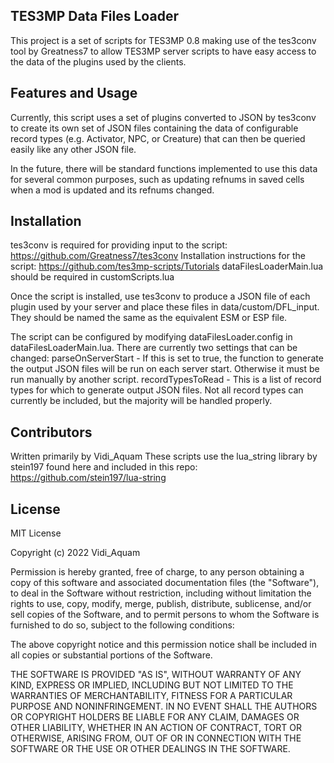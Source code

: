 ## TES3MP Data Files Loader

This project is a set of scripts for TES3MP 0.8 making use of the tes3conv tool by Greatness7 to allow TES3MP server scripts to have easy access to the data of the plugins used by the clients.

## Features and Usage

Currently, this script uses a set of plugins converted to JSON by tes3conv to create its own set of JSON files containing the data of configurable record types (e.g. Activator, NPC, or Creature) that can then be queried easily like any other JSON file.

In the future, there will be standard functions implemented to use this data for several common purposes, such as updating refnums in saved cells when a mod is updated and its refnums changed.

## Installation

tes3conv is required for providing input to the script: https://github.com/Greatness7/tes3conv
Installation instructions for the script: https://github.com/tes3mp-scripts/Tutorials
dataFilesLoaderMain.lua should be required in customScripts.lua

Once the script is installed, use tes3conv to produce a JSON file of each plugin used by your server and place these files in data/custom/DFL_input. They should be named the same as the equivalent ESM or ESP file.

The script can be configured by modifying dataFilesLoader.config in dataFilesLoaderMain.lua. There are currently two settings that can be changed:
parseOnServerStart - If this is set to true, the function to generate the output JSON files will be run on each server start. Otherwise it must be run manually by another script.
recordTypesToRead - This is a list of record types for which to generate output JSON files. Not all record types can currently be included, but the majority will be handled properly.

## Contributors

Written primarily by Vidi_Aquam
These scripts use the lua_string library by stein197 found here and included in this repo: https://github.com/stein197/lua-string

## License

MIT License

Copyright (c) 2022 Vidi_Aquam

Permission is hereby granted, free of charge, to any person obtaining a copy
of this software and associated documentation files (the "Software"), to deal
in the Software without restriction, including without limitation the rights
to use, copy, modify, merge, publish, distribute, sublicense, and/or sell
copies of the Software, and to permit persons to whom the Software is
furnished to do so, subject to the following conditions:

The above copyright notice and this permission notice shall be included in all
copies or substantial portions of the Software.

THE SOFTWARE IS PROVIDED "AS IS", WITHOUT WARRANTY OF ANY KIND, EXPRESS OR
IMPLIED, INCLUDING BUT NOT LIMITED TO THE WARRANTIES OF MERCHANTABILITY,
FITNESS FOR A PARTICULAR PURPOSE AND NONINFRINGEMENT. IN NO EVENT SHALL THE
AUTHORS OR COPYRIGHT HOLDERS BE LIABLE FOR ANY CLAIM, DAMAGES OR OTHER
LIABILITY, WHETHER IN AN ACTION OF CONTRACT, TORT OR OTHERWISE, ARISING FROM,
OUT OF OR IN CONNECTION WITH THE SOFTWARE OR THE USE OR OTHER DEALINGS IN THE
SOFTWARE.
